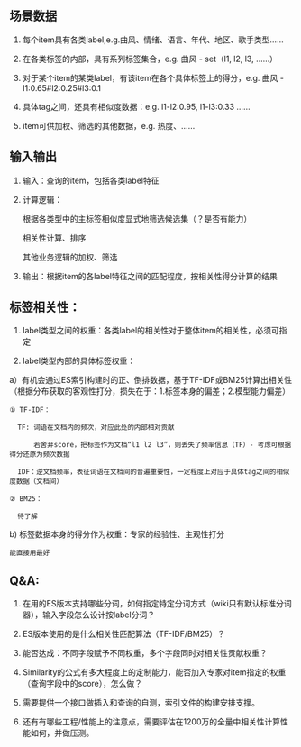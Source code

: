 ## 场景数据
1. 每个item具有各类label,e.g.曲风、情绪、语言、年代、地区、歌手类型……

2. 在各类标签的内部，具有系列标签集合，e.g. 曲风 - set（l1, l2, l3, ……）

3. 对于某个item的某类label，有该item在各个具体标签上的得分，e.g. 曲风 - l1:0.65#l2:0.25#l3:0.1

4. 具体tag之间，还具有相似度数据：e.g. l1-l2:0.95, l1-l3:0.33 ……

5. item可供加权、筛选的其他数据，e.g. 热度、……

## 输入输出
1. 输入：查询的item，包括各类label特征

2. 计算逻辑：

      根据各类型中的主标签相似度显式地筛选候选集（？是否有能力）
      
      相关性计算、排序
      
      其他业务逻辑的加权、筛选
      
3. 输出：根据item的各label特征之间的匹配程度，按相关性得分计算的结果

## 标签相关性：
1. label类型之间的权重：各类label的相关性对于整体item的相关性，必须可指定

2. label类型内部的具体标签权重：

  a）有机会通过ES索引构建时的正、倒排数据，基于TF-IDF或BM25计算出相关性（根据分布获取的客观性打分，损失在于：1.标签本身的偏差；2.模型能力偏差）
  
    ① TF-IDF：
    
      TF: 词语在文档内的频次，对应此处的内部相对贡献
      
          若舍弃score，把标签作为文档“l1 l2 l3”，则丢失了频率信息（TF）- 考虑可根据得分还原为频次数据
          
      IDF：逆文档频率，表征词语在文档间的普遍重要性，一定程度上对应于具体tag之间的相似度数据（文档间）
      
    ② BM25：
    
      待了解
      
  b) 标签数据本身的得分作为权重：专家的经验性、主观性打分
  
    能直接用最好
    
## Q&A:
1. 在用的ES版本支持哪些分词，如何指定特定分词方式（wiki只有默认标准分词器），输入字段怎么设计按label分词？

2. ES版本使用的是什么相关性匹配算法（TF-IDF/BM25）？

3. 能否达成：不同字段赋予不同权重，多个字段同时对相关性贡献权重？

4. Similarity的公式有多大程度上的定制能力，能否加入专家对item指定的权重（查询字段中的score），怎么做？

5. 需要提供一个接口做插入和查询的自测，索引文件的构建安排支撑。

6. 还有有哪些工程/性能上的注意点，需要评估在1200万的全量中相关性计算性能如何，并做压测。
